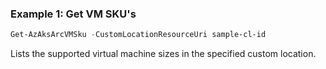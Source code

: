 ### Example 1: Get VM SKU's
```powershell
Get-AzAksArcVMSku -CustomLocationResourceUri sample-cl-id
```

Lists the supported virtual machine sizes in the specified custom location.

